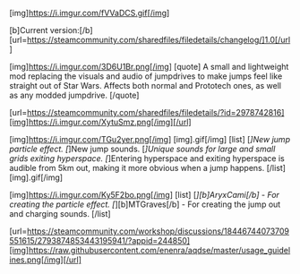 [img]https://i.imgur.com/fVVaDCS.gif[/img]

[b]Current version:[/b] [url=https://steamcommunity.com/sharedfiles/filedetails/changelog/]1.0[/url]

[img]https://i.imgur.com/3D6U1Br.png[/img]
[quote]
A small and lightweight mod replacing the visuals and audio of jumpdrives to make jumps feel like straight out of Star Wars. Affects both normal and Prototech ones, as well as any modded jumpdrive.
[/quote]

[url=https://steamcommunity.com/sharedfiles/filedetails/?id=2978742816][img]https://i.imgur.com/XytuSmz.png[/img][/url]


[img]https://i.imgur.com/TGu2yer.png[/img]
[img].gif[/img]
[list]
[*]New jump particle effect.
[*]New jump sounds.
[*]Unique sounds for large and small grids exiting hyperspace.
[*]Entering hyperspace and exiting hyperspace is audible from 5km out, making it more obvious when a jump happens.
[/list]
[img].gif[/img]


[img]https://i.imgur.com/Ky5F2bo.png[/img]
[list]
[*][b]AryxCami[/b] - For creating the particle effect.
[*][b]MTGraves[/b] - For creating the jump out and charging sounds.
[/list]


[url=https://steamcommunity.com/workshop/discussions/18446744073709551615/2793874853443195941/?appid=244850][img]https://raw.githubusercontent.com/enenra/aqdse/master/usage_guidelines.png[/img][/url]